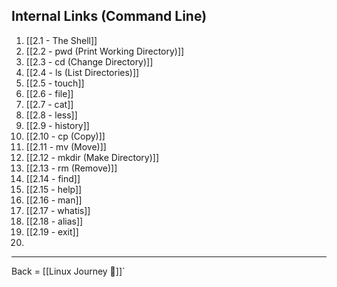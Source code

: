 ## Internal Links (Command Line)
1. [[2.1 - The Shell]]
2. [[2.2 - pwd (Print Working Directory)]]
3. [[2.3 - cd (Change Directory)]]
4. [[2.4 - ls (List Directories)]]
5. [[2.5 - touch]]
6. [[2.6 - file]]
7. [[2.7 - cat]]
8. [[2.8 - less]]
9. [[2.9 - history]]
10. [[2.10 - cp (Copy)]]
11. [[2.11 - mv (Move)]]
12. [[2.12 - mkdir (Make Directory)]]
13. [[2.13 - rm (Remove)]]
14. [[2.14 - find]]
15. [[2.15 - help]]
16. [[2.16 - man]]
17. [[2.17 - whatis]]
18. [[2.18 - alias]]
19. [[2.19 - exit]]
20. 

-------------------------

Back = [[Linux Journey 🔗]]`


